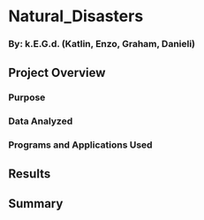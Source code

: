 # Natural_Disasters
### By: k.E.G.d. (Katlin, Enzo, Graham, Danieli)
## Project Overview
### Purpose
### Data Analyzed
### Programs and Applications Used
## Results
## Summary 
